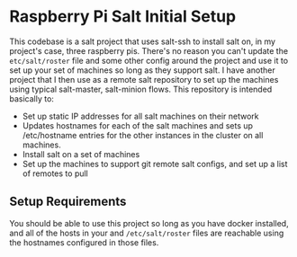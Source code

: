 Raspberry Pi Salt Initial Setup
===============================

This codebase is a salt project that uses salt-ssh to install salt on, in my project's
case, three raspberry pis. There's no reason you can't update the `etc/salt/roster` file
and some other config around the project and use it to set up your set of machines so
long as they support salt. I have another project that I then use as a remote salt repository
to set up the machines using typical salt-master, salt-minion flows. This repository is
intended basically to:

* Set up static IP addresses for all salt machines on their network
* Updates hostnames for each of the salt machines and sets up /etc/hostname entries for the
  other instances in the cluster on all machines.
* Install salt on a set of machines
* Set up the machines to support git remote salt configs, and set up a list of remotes
  to pull

## Setup Requirements
You should be able to use this project so long as you have docker installed, and all of
the hosts in your and `/etc/salt/roster` files are reachable using the hostnames configured
in those files.
